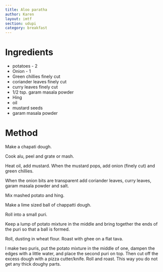 ```yaml
---
title: Aloo paratha
author: Karen
layout: imtf
section: udupi
category: breakfast
---
```


# Ingredients

* potatoes - 2
* Onion - 1
* Green chillies finely cut
* coriander leaves finely cut
* curry leaves finely cut
* 1/2 tsp. garam masala powder
* Hing
* oil
* mustard seeds
* garam masala powder

# Method

Make a chapati dough.

Cook alu, peel and grate or mash.

Heat oil, add mustard. When the mustard pops, add onion (finely cut) and green chillies.

When the onion bits are transparent add coriander leaves, curry leaves, garam masala powder and salt.

Mix mashed potato and hing.

Make a lime sized ball of chappatti dough.

Roll into a small puri.

Keep a lump of potato mixture in the middle and bring together the ends of the puri so that a ball is formed.

Roll, dusting in wheat flour.  Roast with ghee on a flat tava.

I make two puris, put the potato mixture in the middle of one, dampen the edges with a little water, and place the second puri on top. Then cut off the excess dough with a pizza cutter/knife. Roll and roast. This way you do not get any thick doughy parts.
